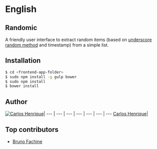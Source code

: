 
# English

## Randomic

A friendly user interface to extract random items (based on [underscore random method](http://underscorejs.org/#random) and timestamp) from a simple list.

## Installation
```bash
$ cd <frontend-app-folder>
$ sudo npm install -g gulp bower
$ sudo npm install
$ bower install
```

## Author

[![Carlos Henrique](https://avatars0.githubusercontent.com/u/2482989?v=3&s=96)](https://github.com/carloshpds)|
--- | --- | --- | --- | --- | --- | ---
[Carlos Henrique](https://github.com/carloshpds)|

## Top contributors
* [Bruno Fachine](https://github.com/BrunoDF)
